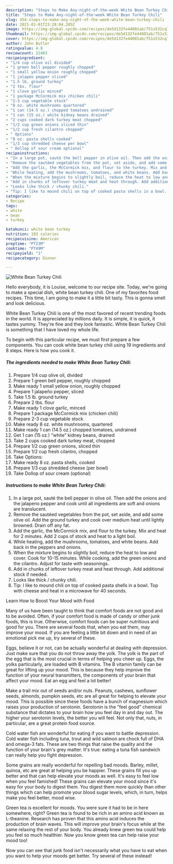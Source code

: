 ```yaml
---
description: "Steps to Make Any-night-of-the-week White Bean Turkey Chili"
title: "Steps to Make Any-night-of-the-week White Bean Turkey Chili"
slug: 454-steps-to-make-any-night-of-the-week-white-bean-turkey-chili
date: 2021-01-01T23:28:04.285Z
image: https://img-global.cpcdn.com/recipes/de5d132fe44001ab/751x532cq70/white-bean-turkey-chili-recipe-main-photo.jpg
thumbnail: https://img-global.cpcdn.com/recipes/de5d132fe44001ab/751x532cq70/white-bean-turkey-chili-recipe-main-photo.jpg
cover: https://img-global.cpcdn.com/recipes/de5d132fe44001ab/751x532cq70/white-bean-turkey-chili-recipe-main-photo.jpg
author: John Butler
ratingvalue: 4.8
reviewcount: 22403
recipeingredient:
- "1/4 cup olive oil divided"
- "1 green bell pepper roughly chopped"
- "1 small yellow onion roughly chopped"
- "1 jalapeo pepper sliced"
- "1.5 lb. ground turkey"
- "2 tbs. flour"
- "1 clove garlic minced"
- "1 package McCormick mix chicken chili"
- "2-3 cup vegetable stock"
- "8 oz. white mushrooms quartered"
- "1 can (14.5 oz.) chopped tomatoes undrained"
- "1 can (15 oz.) white kidney beans drained"
- "2 cups cooked dark turkey meat chopped"
- "1/2 cup green onions sliced thin"
- "1/2 cup fresh cilantro chopped"
- " Options"
- "8 oz. pasta shells cooked"
- "1/3 cup shredded cheese per bowl"
- " Dollop of sour cream optional"
recipeinstructions:
- "In a large pot, sauté the bell pepper in olive oil. Then add the onions and the jalapeno pepper and cook until all ingredients are soft and onions are translucent."
- "Remove the sautéed vegetables from the pot, set aside, and add some olive oil. Add the ground turkey and cook over medium heat until lightly browned. Drain off any fat."
- "Add the garlic, the McCormick mix, and flour to the turkey. Mix and heat for 2 minutes. Add 2 cups of stock and heat to a light boil."
- "While heating, add the mushrooms, tomatoes, and white beans. Add back in the peppers and onions."
- "When the mixture begins to slightly boil, reduce the heat to low and cover. Cook for 10-15 minutes. While cooking, add the green onions and the cilantro. Adjust for taste with seasonings."
- "Add in chunks of leftover turkey meat and heat through. Add additional stock if needed."
- "Looks like thick / chunky chili."
- "Tip: I like to mound chili on top of cooked pasta shells in a bowl. Top with cheese and heat in a microwave for 40 seconds."
categories:
- Recipe
tags:
- white
- bean
- turkey

katakunci: white bean turkey 
nutrition: 193 calories
recipecuisine: American
preptime: "PT23M"
cooktime: "PT49M"
recipeyield: "1"
recipecategory: Dinner

---
```



![White Bean Turkey Chili](https://img-global.cpcdn.com/recipes/de5d132fe44001ab/751x532cq70/white-bean-turkey-chili-recipe-main-photo.jpg)

Hello everybody, it is Louise, welcome to our recipe site. Today, we're going to make a special dish, white bean turkey chili. One of my favorites food recipes. This time, I am going to make it a little bit tasty. This is gonna smell and look delicious.

White Bean Turkey Chili is one of the most favored of recent trending foods in the world. It is appreciated by millions daily. It is simple, it is quick, it tastes yummy. They're fine and they look fantastic. White Bean Turkey Chili is something that I have loved my whole life.




To begin with this particular recipe, we must first prepare a few components. You can cook white bean turkey chili using 19 ingredients and 8 steps. Here is how you cook it.

<!--inarticleads1-->

##### The ingredients needed to make White Bean Turkey Chili:

1. Prepare 1/4 cup olive oil, divided
1. Prepare 1 green bell pepper, roughly chopped
1. Make ready 1 small yellow onion, roughly chopped
1. Prepare 1 jalapeño pepper, sliced
1. Take 1.5 lb. ground turkey
1. Prepare 2 tbs. flour
1. Make ready 1 clove garlic, minced
1. Prepare 1 package McCormick mix (chicken chili)
1. Prepare 2-3 cup vegetable stock
1. Make ready 8 oz. white mushrooms, quartered
1. Make ready 1 can (14.5 oz.) chopped tomatoes, undrained
1. Get 1 can (15 oz.) “white” kidney beans, drained
1. Take 2 cups cooked dark turkey meat, chopped
1. Prepare 1/2 cup green onions, sliced thin
1. Prepare 1/2 cup fresh cilantro, chopped
1. Take  Options:
1. Make ready 8 oz. pasta shells, cooked
1. Prepare 1/3 cup shredded cheese (per bowl)
1. Take  Dollop of sour cream (optional)




<!--inarticleads2-->

##### Instructions to make White Bean Turkey Chili:

1. In a large pot, sauté the bell pepper in olive oil. Then add the onions and the jalapeno pepper and cook until all ingredients are soft and onions are translucent.
1. Remove the sautéed vegetables from the pot, set aside, and add some olive oil. Add the ground turkey and cook over medium heat until lightly browned. Drain off any fat.
1. Add the garlic, the McCormick mix, and flour to the turkey. Mix and heat for 2 minutes. Add 2 cups of stock and heat to a light boil.
1. While heating, add the mushrooms, tomatoes, and white beans. Add back in the peppers and onions.
1. When the mixture begins to slightly boil, reduce the heat to low and cover. Cook for 10-15 minutes. While cooking, add the green onions and the cilantro. Adjust for taste with seasonings.
1. Add in chunks of leftover turkey meat and heat through. Add additional stock if needed.
1. Looks like thick / chunky chili.
1. Tip: I like to mound chili on top of cooked pasta shells in a bowl. Top with cheese and heat in a microwave for 40 seconds.




Learn How to Boost Your Mood with Food


Many of us have been taught to think that comfort foods are not good and to be avoided. Often, if your comfort food is made of candy or other junk foods, this is true. Otherwise, comfort foods can be super nutritious and good for you. There are several foods that, when you eat them, may improve your mood. If you are feeling a little bit down and in need of an emotional pick me up, try several of these.

Eggs, believe it or not, can be actually wonderful at dealing with depression. Just make sure that you do not throw away the yolk. The yolk is the part of the egg that is the most crucial in terms of helping you cheer up. Eggs, the yolks particularly, are loaded with B vitamins. The B vitamin family can be great for lifting up your mood. This is because they help improve the function of your neural transmitters, the components of your brain that affect your mood. Eat an egg and feel a lot better!

Make a trail mix out of seeds and/or nuts. Peanuts, cashews, sunflower seeds, almonds, pumpkin seeds, etc are all great for helping to elevate your mood. This is possible since these foods have a bunch of magnesium which raises your production of serotonin. Serotonin is the "feel good" chemical substance that dictates to your brain how you feel day in and day out. The higher your serotonin levels, the better you will feel. Not only that, nuts, in particular, are a great protein food source.

Cold water fish are wonderful for eating if you want to battle depression. Cold water fish including tuna, trout and wild salmon are chock full of DHA and omega-3 fats. These are two things that raise the quality and the function of your brain's grey matter. It's true: eating a tuna fish sandwich can really help you fight depression. 

Some grains are really wonderful for repelling bad moods. Barley, millet, quinoa, etc are great at helping you be happier. These grains fill you up better and that can help elevate your moods as well. It's easy to feel low when you feel famished! These grains can elevate your mood since it's easy for your body to digest them. You digest them more quickly than other things which can help promote your blood sugar levels, which, in turn, helps make you feel better, mood wise.

Green tea is excellent for moods. You were sure it had to be in here somewhere, right? Green tea is found to be rich in an amino acid known as L-theanine. Research has proven that this amino acid induces the production of brain waves. This will improve your brain's focus while at the same relaxing the rest of your body. You already knew green tea could help you feel so much healthier. Now you know green tea can help raise your mood too!

Now you can see that junk food isn't necessarily what you have to eat when you want to help your moods get better. Try several of these instead!

